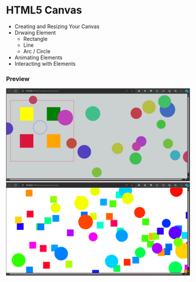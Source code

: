 # HTML5 Canvas
- Creating and Resizing Your Canvas
- Drwaing Element
  - Rectangle
  - Line
  - Arc / Circle
- Animating Elements
- Interacting with Elements

### Preview
![alt text](image.png)
![alt text](image-1.png)